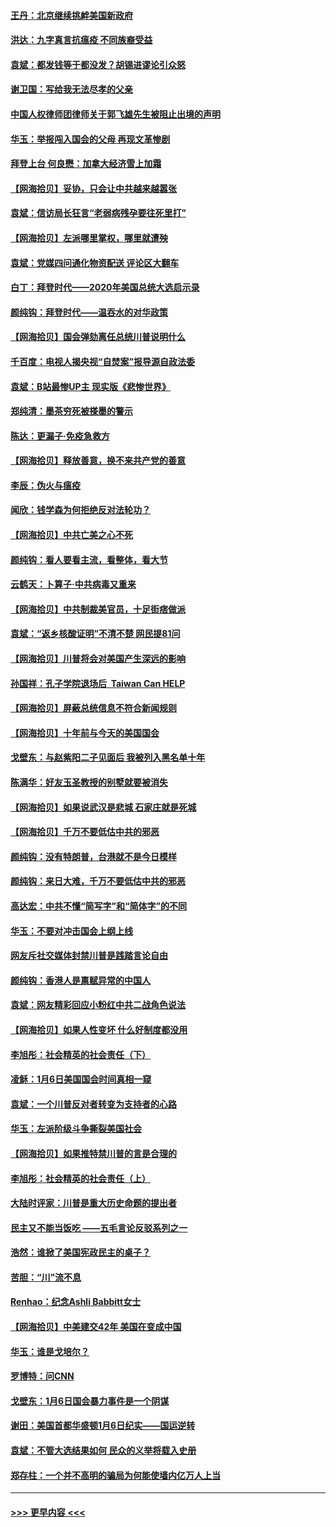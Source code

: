 #### [王丹：北京继续挑衅美国新政府](../pages/nsc993/n12722456.md?t=01310102) 
#### [洪达：九字真言抗瘟疫 不同族裔受益](../pages/nsc993/n12722448.md?t=01310102) 
#### [袁斌：都发钱等于都没发？胡锡进谬论引众怒](../pages/nsc993/n12722393.md?t=01310102) 
#### [谢卫国：写给我无法尽孝的父亲](../pages/nsc993/n12720325.md?t=01310102) 
#### [中国人权律师团律师关于郭飞雄先生被阻止出境的声明](../pages/nsc993/n12720203.md?t=01310102) 
#### [华玉：举报闯入国会的父母 再现文革惨剧](../pages/nsc993/n12719070.md?t=01310102) 
#### [拜登上台 何良懋：加拿大经济雪上加霜](../pages/nsc993/n12718943.md?t=01310102) 
#### [【网海拾贝】妥协，只会让中共越来越嚣张](../pages/nsc993/n12717392.md?t=01310102) 
#### [袁斌：信访局长狂言“老弱病残孕要往死里打”](../pages/nsc993/n12717343.md?t=01310102) 
#### [【网海拾贝】左派哪里掌权，哪里就遭殃](../pages/nsc993/n12715009.md?t=01310102) 
#### [袁斌：党媒四问通化物资配送 评论区大翻车](../pages/nsc993/n12714950.md?t=01310102) 
#### [白丁：拜登时代——2020年美国总统大选启示录](../pages/nsc993/n12714920.md?t=01310102) 
#### [颜纯钩：拜登时代——温吞水的对华政策](../pages/nsc993/n12713245.md?t=01310102) 
#### [【网海拾贝】国会弹劾离任总统川普说明什么](../pages/nsc993/n12712816.md?t=01310102) 
#### [千百度：电视人揭央视“自焚案”报导源自政法委](../pages/nsc993/n12709760.md?t=01310102) 
#### [袁斌：B站最惨UP主 现实版《悲惨世界》](../pages/nsc993/n12709686.md?t=01310102) 
#### [郑纯清：墨茶穷死被搽墨的警示](../pages/nsc993/n12709262.md?t=01310102) 
#### [陈达：更漏子·免疫急救方](../pages/nsc993/n12709244.md?t=01310102) 
#### [【网海拾贝】释放善意，换不来共产党的善意](../pages/nsc993/n12708361.md?t=01310102) 
#### [李辰：伪火与瘟疫](../pages/nsc993/n12707981.md?t=01310102) 
#### [闻欣：钱学森为何拒绝反对法轮功？](../pages/nsc993/n12707407.md?t=01310102) 
#### [【网海拾贝】中共亡美之心不死](../pages/nsc993/n12707621.md?t=01310102) 
#### [颜纯钩：看人要看主流，看整体，看大节](../pages/nsc993/n12707536.md?t=01310102) 
#### [云鹤天：卜算子‧中共病毒又重来](../pages/nsc993/n12707408.md?t=01310102) 
#### [【网海拾贝】中共制裁美官员，十足街痞做派](../pages/nsc993/n12705115.md?t=01310102) 
#### [袁斌：“返乡核酸证明”不清不楚 网民提81问](../pages/nsc993/n12704982.md?t=01310102) 
#### [【网海拾贝】川普将会对美国产生深远的影响](../pages/nsc993/n12703045.md?t=01310102) 
#### [孙国祥：孔子学院退场后  Taiwan Can HELP](../pages/nsc993/n12702430.md?t=01310102) 
#### [【网海拾贝】屏蔽总统信息不符合新闻规则](../pages/nsc993/n12699998.md?t=01310102) 
#### [【网海拾贝】十年前与今天的美国国会](../pages/nsc993/n12696993.md?t=01310102) 
#### [戈壁东：与赵紫阳二子见面后 我被列入黑名单十年](../pages/nsc993/n12696215.md?t=01310102) 
#### [陈满华：好友玉圣教授的别墅就要被消失](../pages/nsc993/n12695411.md?t=01310102) 
#### [【网海拾贝】如果说武汉是悲城 石家庄就是死城](../pages/nsc993/n12694589.md?t=01310102) 
#### [【网海拾贝】千万不要低估中共的邪恶](../pages/nsc993/n12692771.md?t=01310102) 
#### [颜纯钩：没有特朗普，台港就不是今日模样](../pages/nsc993/n12692678.md?t=01310102) 
#### [颜纯钩：来日大难，千万不要低估中共的邪恶](../pages/nsc993/n12692080.md?t=01310102) 
#### [高达宏：中共不懂“简写字”和“简体字”的不同](../pages/nsc993/n12692068.md?t=01310102) 
#### [华玉：不要对冲击国会上纲上线](../pages/nsc993/n12689948.md?t=01310102) 
#### [网友斥社交媒体封禁川普是践踏言论自由](../pages/nsc993/n12687482.md?t=01310102) 
#### [颜纯钩：香港人是禀赋异常的中国人](../pages/nsc993/n12685142.md?t=01310102) 
#### [袁斌：网友精彩回应小粉红中共二战角色说法](../pages/nsc993/n12684994.md?t=01310102) 
#### [【网海拾贝】如果人性变坏 什么好制度都没用](../pages/nsc993/n12683000.md?t=01310102) 
#### [李旭彤：社会精英的社会责任（下）](../pages/nsc993/n12680604.md?t=01310102) 
#### [凌稣：1月6日美国国会时间真相一窥](../pages/nsc993/n12682780.md?t=01310102) 
#### [袁斌：一个川普反对者转变为支持者的心路](../pages/nsc993/n12682700.md?t=01310102) 
#### [华玉：左派阶级斗争撕裂美国社会](../pages/nsc993/n12681226.md?t=01310102) 
#### [【网海拾贝】如果推特禁川普的言是合理的](../pages/nsc993/n12681232.md?t=01310102) 
#### [李旭彤：社会精英的社会责任（上）](../pages/nsc993/n12680501.md?t=01310102) 
#### [大陆时评家：川普是重大历史命题的提出者](../pages/nsc993/n12679904.md?t=01310102) 
#### [民主又不能当饭吃 ——五毛言论反驳系列之一](../pages/nsc993/n12679877.md?t=01310102) 
#### [浩然：谁掀了美国宪政民主的桌子？](../pages/nsc993/n12679850.md?t=01310102) 
#### [苦胆：“川”流不息](../pages/nsc993/n12678388.md?t=01310102) 
#### [Renhao：纪念Ashli Babbitt女士](../pages/nsc993/n12678359.md?t=01310102) 
#### [【网海拾贝】中美建交42年 美国在变成中国](../pages/nsc993/n12678324.md?t=01310102) 
#### [华玉：谁是戈培尔？](../pages/nsc993/n12677515.md?t=01310102) 
#### [罗博特：问CNN](../pages/nsc993/n12677172.md?t=01310102) 
#### [戈壁东：1月6日国会暴力事件是一个阴谋](../pages/nsc993/n12674639.md?t=01310102) 
#### [谢田：美国首都华盛顿1月6日纪实——国运逆转](../pages/nsc993/n12673190.md?t=01310102) 
#### [袁斌：不管大选结果如何 民众的义举将载入史册](../pages/nsc993/n12672787.md?t=01310102) 
#### [郑存柱：一个并不高明的骗局为何能使墙内亿万人上当](../pages/nsc993/n12671449.md?t=01310102) 

----
#### [ >>> 更早内容 <<< ](../indexes/nsc993-earlier.md)
